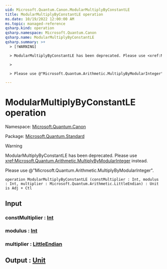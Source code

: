 ```yaml
---
uid: Microsoft.Quantum.Canon.ModularMultiplyByConstantLE
title: ModularMultiplyByConstantLE operation
ms.date: 10/19/2022 12:00:00 AM
ms.topic: managed-reference
qsharp.kind: operation
qsharp.namespace: Microsoft.Quantum.Canon
qsharp.name: ModularMultiplyByConstantLE
qsharp.summary: >+
  > [!WARNING]

  > ModularMultiplyByConstantLE has been deprecated. Please use <xref:Microsoft.Quantum.Arithmetic.MultiplyByModularInteger> instead.

  >

  > Please use @"Microsoft.Quantum.Arithmetic.MultiplyByModularInteger".

---
```


# ModularMultiplyByConstantLE operation

Namespace: [Microsoft.Quantum.Canon](xref:Microsoft.Quantum.Canon)

Package: [Microsoft.Quantum.Standard](https://nuget.org/packages/Microsoft.Quantum.Standard)


> [!WARNING]
> ModularMultiplyByConstantLE has been deprecated. Please use <xref:Microsoft.Quantum.Arithmetic.MultiplyByModularInteger> instead.
>
> Please use @"Microsoft.Quantum.Arithmetic.MultiplyByModularInteger".



```qsharp
operation ModularMultiplyByConstantLE (constMultiplier : Int, modulus : Int, multiplier : Microsoft.Quantum.Arithmetic.LittleEndian) : Unit is Adj + Ctl
```


## Input

### constMultiplier : [Int](xref:microsoft.quantum.qsharp.valueliterals#int-literals)




### modulus : [Int](xref:microsoft.quantum.qsharp.valueliterals#int-literals)




### multiplier : [LittleEndian](xref:Microsoft.Quantum.Arithmetic.LittleEndian)





## Output : [Unit](xref:microsoft.quantum.qsharp.valueliterals#unit-literal)

